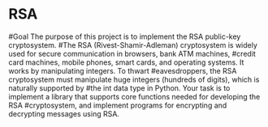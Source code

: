 # RSA

#Goal The purpose of this project is to implement the RSA public-key cryptosystem.
#The RSA (Rivest-Shamir-Adleman) cryptosystem is widely used for secure communication in browsers, bank ATM machines,
#credit card machines, mobile phones, smart cards, and operating systems. It works by manipulating integers. To thwart
#eavesdroppers, the RSA cryptosystem must manipulate huge integers (hundreds of digits), which is naturally supported by
#the int data type in Python. Your task is to implement a library that supports core functions needed for developing the RSA
#cryptosystem, and implement programs for encrypting and decrypting messages using RSA.
